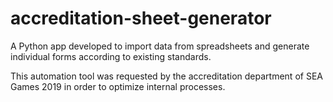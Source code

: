 # accreditation-sheet-generator

A Python app developed to import data from spreadsheets and generate individual forms according to existing standards.

This automation tool was requested by the accreditation department of SEA Games 2019 in order to optimize internal processes. 
